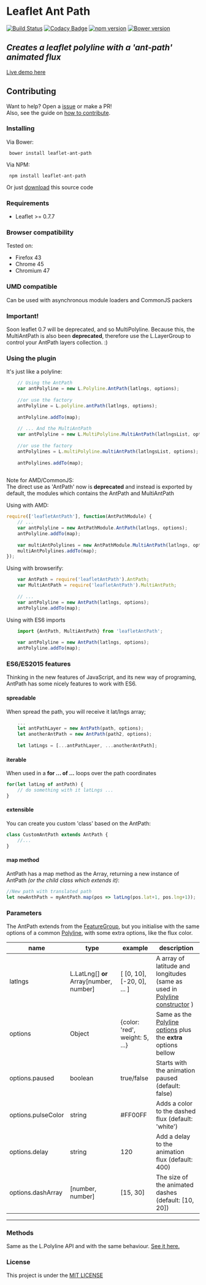 # Leaflet Ant Path
[![Build Status](https://travis-ci.org/rubenspgcavalcante/leaflet-ant-path.svg?branch=master)](https://travis-ci.org/rubenspgcavalcante/leaflet-ant-path)
[![Codacy Badge](https://api.codacy.com/project/badge/Grade/ca1062428b51428b8204e9044d4fdc3b)](https://www.codacy.com/app/rubenspgcavalcante/leaflet-ant-path?utm_source=github.com&amp;utm_medium=referral&amp;utm_content=rubenspgcavalcante/leaflet-ant-path&amp;utm_campaign=Badge_Grade)
[![npm version](https://badge.fury.io/js/leaflet-ant-path.png)](https://badge.fury.io/js/leaflet-ant-path)
[![Bower version](https://badge.fury.io/bo/leaflet-ant-path.png)](https://badge.fury.io/bo/leaflet-ant-path)

## *Creates a leaflet polyline with a 'ant-path' animated flux*
[Live demo here](http://rubenspgcavalcante.github.io/leaflet-ant-path)

## Contributing
Want to help? Open a [issue](/issues) or make a PR!  
Also, see the guide on [how to contribute](/docs/contributing.md).

### Installing
Via Bower:
```
 bower install leaflet-ant-path
```

Via NPM:
```
 npm install leaflet-ant-path
```

Or just [download](https://github.com/rubenspgcavalcante/leaflet-ant-path-bower/archive/master.zip) this source code


### Requirements
  - Leaflet >= 0.7.7
    
### Browser compatibility
Tested on:

  - Firefox 43
  - Chrome 45
  - Chromium 47

### UMD compatible
Can be used with asynchronous module loaders and CommonJS packers
    
### Important!
Soon leaflet 0.7 will be deprecated, and so MultiPolyline. Because this, the MultiAntPath is
also been **deprecated**, therefore use the L.LayerGroup to control your AntPath layers collection. :)
    
### Using the plugin
It's just like a polyline:  

``` javascript
    // Using the AntPath
    var antPolyline = new L.Polyline.AntPath(latlngs, options);
    
    //or use the factory
    antPolyline = L.polyline.antPath(latlngs, options);
    
    antPolyline.addTo(map);
    
    // ... And the MultiAntPath
    var antPolyline = new L.MultiPolyline.MultiAntPath(latlngsList, options);
    
    //or use the factory
    antPolylines = L.multiPolyline.multiAntPath(latlngsList, options);
    
    antPolylines.addTo(map);
    
```

Note for AMD/CommonJS:  
The direct use as 'AntPath' now is **deprecated** and instead is exported by default, the modules which contains the AntPath and MultiAntPath

Using with AMD:  

``` javascript
require(['leafletAntPath'], function(AntPathModule) {
    // ...
    var antPolyline = new AntPathModule.AntPath(latlngs, options);
    antPolyline.addTo(map);
    
    var multiAntPolylines = new AntPathModule.MultiAntPath(latlngs, options);
    multiAntPolylines.addTo(map);
});
```

Using with browserify:

``` javascript
    var AntPath = require('leafletAntPath').AntPath;
    var MultiAntPath = require('leafletAntPath').MultiAntPath;
    
    // ...
    var antPolyline = new AntPath(latlngs, options);
    antPolyline.addTo(map);
```

Using with ES6 imports
``` javascript
    import {AntPath, MultiAntPath} from 'leafletAntPath';
    
    var antPolyline = new AntPath(latlngs, options);
    antPolyline.addTo(map);
```

### ES6/ES2015 features
Thinking in the new features of JavaScript, and its new way of programing,
AntPath has some nicely features to work with ES6.

#### spreadable
When spread the path, you will receive it lat/lngs array;
```javascript
    ...
    let antPathLayer = new AntPath(path, options);
    let anotherAntPath = new AntPath(path2, options);
    
    let latLngs = [...antPathLayer, ...anotherAntPath];
```

#### iterable
When used in a **for ... of ...** loops over the path coordinates
```javascript
for(let latLng of antPath) {
    // do something with it latLngs ...
}
```

#### extensible
You can create you custom 'class' based on the AntPath:
```javascript
class CustomAntPath extends AntPath {
    //...
}
```

#### map method
AntPath has a map method as the Array, returning a new instance of 
AntPath *(or the child class which extends it)*:
```javascript
//New path with translated path
let newAnthPath = myAntPath.map(pos => latLng(pos.lat+1, pos.lng+1));
```

### Parameters
The AntPath extends from the [FeatureGroup](http://leafletjs.com/reference.html#featuregroup), but you initialise with
the same options of a common [Polyline]((http://leafletjs.com/reference.html#polyline)), with some extra options, like the flux color.  

| name | type | example | description |
|------|------|---------| ------------|
|latlngs| L.LatLng[] **or** Array\[number, number\]  | \[ \[0, 10\], \[-20, 0\], ... \] | A array of latitude and longitudes (same as used in [Polyline constructor](http://leafletjs.com/reference.html#polyline) )
|options| Object  | {color: 'red', weight: 5, ...}  | Same as the [Polyline options](http://leafletjs.com/reference.html#polyline-options) plus the **extra** options bellow
|options.paused| boolean | true/false | Starts with the animation paused (default: false)
|options.pulseColor| string | #FF00FF | Adds a color to the dashed flux (default: 'white')
|options.delay | string | 120 | Add a delay to the animation flux (default: 400)
|options.dashArray| [number, number] | [15, 30] |The size of the animated dashes (default: [10, 20])

---

### Methods
Same as the L.Polyline API and with the same behaviour. [See it here.](http://leafletjs.com/reference.html#polyline)

### License
This project is under the [MIT LICENSE](http://opensource.org/licenses/MIT)